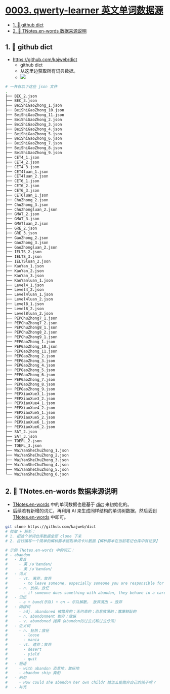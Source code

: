 # [0003. qwerty-learner 英文单词数据源](https://github.com/Tdahuyou/TNotes.en-notes/tree/main/notes/0003.%20qwerty-learner%20%E8%8B%B1%E6%96%87%E5%8D%95%E8%AF%8D%E6%95%B0%E6%8D%AE%E6%BA%90)

<!-- region:toc -->

- [1. 🔗 github dict](#1--github-dict)
- [2. 📒 TNotes.en-words 数据来源说明](#2--tnotesen-words-数据来源说明)

<!-- endregion:toc -->

## 1. 🔗 github dict

- https://github.com/kajweb/dict
  - github dict
  - 从这里边获取所有词典数据。
  - ![](assets/2024-10-26-17-51-40.png)

```bash
# 一共有以下这些 json 文件
.
├── BEC_2.json
├── BEC_3.json
├── BeiShiGaoZhong_1.json
├── BeiShiGaoZhong_10.json
├── BeiShiGaoZhong_11.json
├── BeiShiGaoZhong_2.json
├── BeiShiGaoZhong_3.json
├── BeiShiGaoZhong_4.json
├── BeiShiGaoZhong_5.json
├── BeiShiGaoZhong_6.json
├── BeiShiGaoZhong_7.json
├── BeiShiGaoZhong_8.json
├── BeiShiGaoZhong_9.json
├── CET4_1.json
├── CET4_2.json
├── CET4_3.json
├── CET4luan_1.json
├── CET4luan_2.json
├── CET6_1.json
├── CET6_2.json
├── CET6_3.json
├── CET6luan_1.json
├── ChuZhong_2.json
├── ChuZhong_3.json
├── ChuZhongluan_2.json
├── GMAT_2.json
├── GMAT_3.json
├── GMATluan_2.json
├── GRE_2.json
├── GRE_3.json
├── GaoZhong_2.json
├── GaoZhong_3.json
├── GaoZhongluan_2.json
├── IELTS_2.json
├── IELTS_3.json
├── IELTSluan_2.json
├── KaoYan_1.json
├── KaoYan_2.json
├── KaoYan_3.json
├── KaoYanluan_1.json
├── Level4_1.json
├── Level4_2.json
├── Level4luan_1.json
├── Level4luan_2.json
├── Level8_1.json
├── Level8_2.json
├── Level8luan_2.json
├── PEPChuZhong7_1.json
├── PEPChuZhong7_2.json
├── PEPChuZhong8_1.json
├── PEPChuZhong8_2.json
├── PEPChuZhong9_1.json
├── PEPGaoZhong_1.json
├── PEPGaoZhong_10.json
├── PEPGaoZhong_11.json
├── PEPGaoZhong_2.json
├── PEPGaoZhong_3.json
├── PEPGaoZhong_4.json
├── PEPGaoZhong_5.json
├── PEPGaoZhong_6.json
├── PEPGaoZhong_7.json
├── PEPGaoZhong_8.json
├── PEPGaoZhong_9.json
├── PEPXiaoXue3_1.json
├── PEPXiaoXue3_2.json
├── PEPXiaoXue4_1.json
├── PEPXiaoXue4_2.json
├── PEPXiaoXue5_1.json
├── PEPXiaoXue5_2.json
├── PEPXiaoXue6_1.json
├── PEPXiaoXue6_2.json
├── SAT_2.json
├── SAT_3.json
├── TOEFL_2.json
├── TOEFL_3.json
├── WaiYanSheChuZhong_1.json
├── WaiYanSheChuZhong_2.json
├── WaiYanSheChuZhong_3.json
├── WaiYanSheChuZhong_4.json
├── WaiYanSheChuZhong_5.json
└── WaiYanSheChuZhong_6.json
```

## 2. 📒 TNotes.en-words 数据来源说明

- [TNotes.en-words](https://github.com/Tdahuyou/TNotes.en-words) 中的单词数据也是基于 [dict](https://github.com/kajweb/dict) 来初始化的。
- 后续若有新增的词汇，再利用 AI 来生成同样结构的单词树数据，然后丢到 [TNotes.en-words](https://github.com/Tdahuyou/TNotes.en-words) 中即可。

```bash
git clone https://github.com/kajweb/dict
# 拉取 + 解析：
# 1. 把这个单词仓库数据全部 clone 下来
# 2. 自行编写一个简单的解析脚本提取单词卡片数据【解析脚本在当前笔记仓库中有记录】

# 示例 TNotes.en-words 中的词汇：
# - abandon
#   - 发音
#     - 英 /ə'bændən/
#     - 美 /ə'bændən/
#   - 词义
#     - vt. 离弃，放弃
#       - to leave someone, especially someone you are responsible for
#     - n. 放纵，放任
#       - if someone does something with abandon, they behave in a careless or uncontrolled way, without thinking or caring about what they are doing
#   - 记忆
#     - a + band(乐队) + on → 乐队解散， 放弃演出 → 放弃
#   - 同根词
#     - adj. abandoned 被抛弃的；无约束的；恣意放荡的；寡廉鲜耻的
#     - n. abandonment 抛弃；放纵
#     - v. abandoned 抛弃（abandon的过去式和过去分词）
#   - 近义词
#     - n. 狂热；放任
#       - loose
#       - mania
#     - vt. 遗弃；放弃
#       - desert
#       - yield
#       - quit
#   - 短语
#     - with abandon 恣意地，放纵地
#     - abandon ship 弃船
#   - 例句
#     - How could she abandon her own child? 她怎么能抛弃自己的孩子呢？
#   - 补充
```
